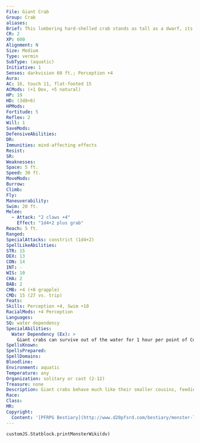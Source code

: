 ```yaml
---
File: Giant Crab
Group: Crab
aliases: 
Brief: This lumbering hard-shelled crab stands as tall as a dwarf, its massive pincers waving menacingly.
CR: 2
XP: 600
Alignment: N
Size: Medium
Type: vermin
SubType: (aquatic)
Initiative: 1
Senses: darkvision 60 ft.; Perception +4
Aura: 
AC: 16, touch 11, flat-footed 15
ACMods: (+1 Dex, +5 natural)
HP: 19
HD: (3d8+6)
HPMods: 
Fortitude: 5
Reflex: 2
Will: 1
SaveMods: 
DefensiveAbilities: 
DR: 
Immunities: mind-affecting effects
Resist: 
SR: 
Weaknesses: 
Space: 5 ft.
Speed: 30 ft.
MoveMods: 
Burrow: 
Climb: 
Fly: 
Maneuverability: 
Swim: 20 ft.
Melee: 
  - Attack: "2 claws +4"
    Effect: "1d4+2 plus grab"
Reach: 5 ft.
Ranged: 
SpecialAttacks: constrict (1d4+2)
SpellLikeAbilities: 
STR: 15
DEX: 13
CON: 14
INT: -
WIS: 10
CHA: 2
BAB: 2
CMB: +4 (+8 grapple)
CMD: 15 (27 vs. trip)
Feats: 
Skills: Perception +4, Swim +10
RacialMods: +4 Perception
Languages: 
SQ: water dependency
SpecialAbilities:
  Water Dependency (Ex): >
    Giant crabs can survive out of the water for 1 hour per point of Constitution. Beyond this limit, a giant crab runs the risk of suffocation, as if it were drowning.
SpellsKnown: 
SpellsPrepared: 
SpellDomains: 
Bloodline: 
Environment: aquatic
Temperature: any
Organization: solitary or cast (2-12)
Treasure: none
Description: Giant crabs behave much like their smaller cousins, feeding on both plant material like algae and fungus and animal matter such as fish, seabirds, and even unwary humanoids. The coloration of a giant crab's hard exoskeleton varies widely depending on species, and over time even shifts in response to its diet. Other species of giant crab exist as well, some smaller but most quite a bit larger. You can adjust the stats given here by changing Hit Dice and size (changing Strength, Dexterity, and Constitution as appropriate) to represent a wide range of different species of giant crab. The following table lists the most common variants. Species CR Size H D King crab 1/4 Tiny 1d8 Coconut crab 1/2 Small 1d8 Rock crab 4 Large 5d8 Shark-eating crab 7 Huge 8d8 Great reef crab 10 Gargantuan 11d8 Shipwrecker crab 13 Colossal 14d8
Race: 
Class: 
MR: 
Copyright:
  Content: '[PFRPG Bestiary](http://www.d20pfsrd.com/bestiary/monster-listings/vermin/crab/giant-crab)'
---
```

```dataviewjs
customJS.Statblock.printMonsterWiki(dv)
```
